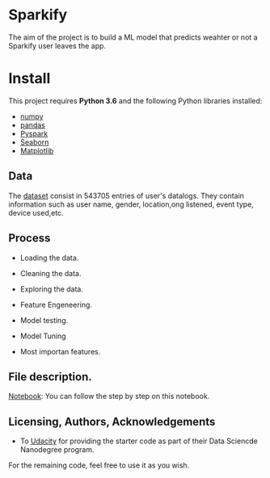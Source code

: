 # Sparkify

The aim of the project is to build a ML model that predicts weahter or not a Sparkify user leaves the app.

# Install

This project requires **Python 3.6** and the following Python libraries installed:

- [numpy](http://www.numpy.org/)
- [pandas](http://pandas.pydata.org)
- [Pyspark](http://scikit-learn.org/stable/)
- [Seaborn](https://www.nltk.org/install.html)
- [Matplotlib](https://xgboost.readthedocs.io/en/latest/)


## Data

The [dataset](https://s3.amazonaws.com/video.udacity-data.com/topher/2018/December/5c1d6681_medium-sparkify-event-data/medium-sparkify-event-data.json) consist in 543705 entries of user's datalogs. They contain information such as  user name, gender, location,ong listened, event type, device used,etc.
 
 ## Process

- Loading the data.

- Cleaning the data.

- Exploring the data.

- Feature Engeneering.

- Model testing.

- Model Tuning

- Most importan features.


## File description.

[Notebook](https://github.com/chrismartinezb/Disaster_response_pipeline/tree/master/app): You can follow the step by step on this notebook.
 

## Licensing, Authors, Acknowledgements

- To [Udacity](https://www.udacity.com/) for providing the starter code as part of their Data Sciencde Nanodegree program.

For the remaining code, feel free to use it as you wish.
